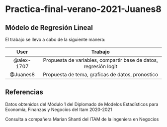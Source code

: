 # Practica-final-verano-2021-Juanes8
## Módelo de Regresión Lineal 

El trabajo se llevo a cabo de la siguiente manera:

|User| Trabajo|
|:---:|:---:|
|@alex-1707|	Propuesta de variables, compartir base de datos, regresión logit|
|@Juanes8 |	Propuesta de tema, graficas de datos, pronostico|

## Referencias
Datos obtenidos del Módulo 1 del Diplomado de Modelos Estadísticos para Economía, Finanzas y Negocios del Itam 2020-2021

Consulta a compañera Marian Shanti del ITAM de la ingeniera en Negocios

